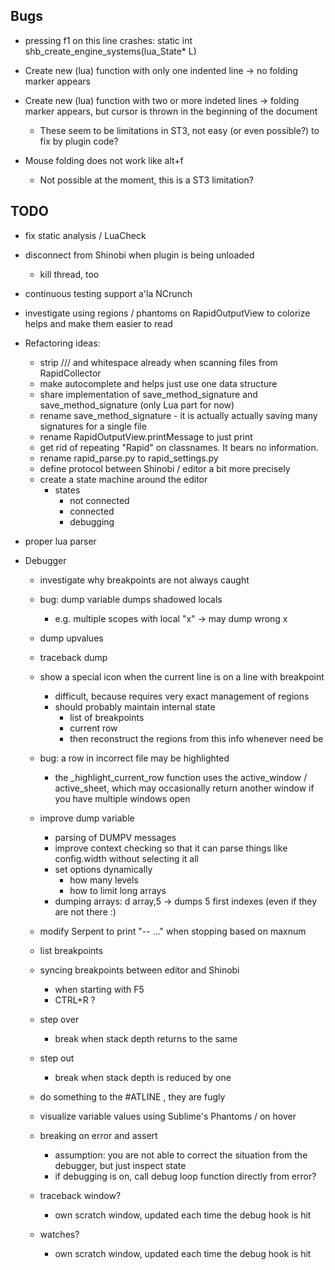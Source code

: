 Bugs
----

- pressing f1 on this line crashes:
	static int shb_create_engine_systems(lua_State* L)

- Create new (lua) function with only one indented line -> no folding marker appears

- Create new (lua) function with two or more indeted lines -> folding marker appears, but cursor is thrown in the beginning of the document
	- These seem to be limitations in ST3, not easy (or even possible?) to fix by plugin code?

- Mouse folding does not work like alt+f 
	- Not possible at the moment, this is a ST3 limitation?

TODO
----

- fix static analysis / LuaCheck
- disconnect from Shinobi when plugin is being unloaded
    - kill thread, too
- continuous testing support a'la NCrunch
- investigate using regions / phantoms on RapidOutputView to colorize helps and make them easier to read
- Refactoring ideas:
	- strip /// and whitespace already when scanning files from RapidCollector
	- make autocomplete and helps just use one data structure
	- share implementation of save_method_signature and save_method_signature (only Lua part for now)
	- rename save_method_signature - it is actually actually saving many signatures for a single file
	- rename RapidOutputView.printMessage to just print
	- get rid of repeating "Rapid" on classnames. It bears no information.
	- rename rapid_parse.py to rapid_settings.py
	- define protocol between Shinobi / editor a bit more precisely
    - create a state machine around the editor
        - states
            - not connected
            - connected
            - debugging
- proper lua parser

- Debugger
    - investigate why breakpoints are not always caught
    - bug: dump variable dumps shadowed locals
        - e.g. multiple scopes with local "x" -> may dump wrong x
    - dump upvalues
    - traceback dump
    - show a special icon when the current line is on a line with breakpoint
        - difficult, because requires very exact management of regions
        - should probably maintain internal state
            - list of breakpoints
            - current row
            - then reconstruct the regions from this info whenever need be

    - bug: a row in incorrect file may be highlighted
        - the _highlight_current_row function uses the active_window / active_sheet, which may occasionally return another window if you have multiple windows open
    - improve dump variable
        - parsing of DUMPV messages
        - improve context checking so that it can parse things like config.width without selecting it all
        - set options dynamically
            - how many levels
            - how to limit long arrays
        - dumping arrays: d array,5 -> dumps 5 first indexes (even if they are not there :)
    - modify Serpent to print "-- ..." when stopping based on maxnum
    - list breakpoints
    - syncing breakpoints between editor and Shinobi
        - when starting with F5
        - CTRL+R ?
    - step over
        - break when stack depth returns to the same
    - step out
        - break when stack depth is reduced by one
    - do something to the #ATLINE , they are fugly
    - visualize variable values using Sublime's Phantoms / on hover
    - breaking on error and assert
        - assumption: you are not able to correct the situation from the debugger, but just inspect state
        - if debugging is on, call debug loop function directly from error?
    - traceback window?
        - own scratch window, updated each time the debug hook is hit
    - watches?
        - own scratch window, updated each time the debug hook is hit